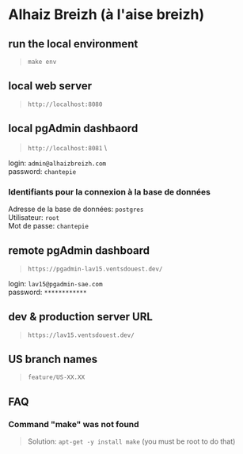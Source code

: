 # Alhaiz Breizh (à l'aise breizh)

## run the local environment
> `make env`

## local web server
> `http://localhost:8080`

## local pgAdmin dashbaord
> `http://localhost:8081` \

login: `admin@alhaizbreizh.com` \
password: `chantepie`

### Identifiants pour la connexion à la base de données
Adresse de la base de données: `postgres` \
Utilisateur: `root` \
Mot de passe: `chantepie`

## remote pgAdmin dashboard
> `https://pgadmin-lav15.ventsdouest.dev/`

login: `lav15@pgadmin-sae.com` \
password: `************`

## dev & production server URL
> `https://lav15.ventsdouest.dev/`

## US branch names
> `feature/US-XX.XX`

## FAQ
### Command "make" was not found
> Solution: `apt-get -y install make` (you must be root to do that)